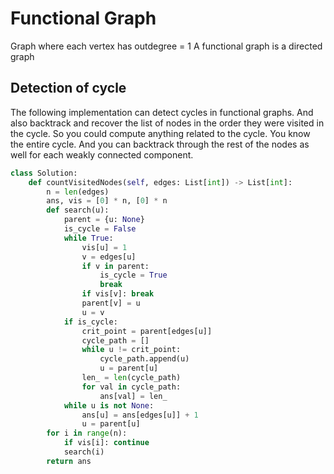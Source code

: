 # Functional Graph

Graph where each vertex has outdegree = 1
A functional graph is a directed graph

## Detection of cycle

The following implementation can detect cycles in functional graphs.  And also backtrack and recover the list of nodes in the order they were visited in the cycle.  So you could compute anything related to the cycle.  You know the entire cycle.  And you can backtrack through the rest of the nodes as well for each weakly connected component. 

```py
class Solution:
    def countVisitedNodes(self, edges: List[int]) -> List[int]:
        n = len(edges)
        ans, vis = [0] * n, [0] * n
        def search(u):
            parent = {u: None}
            is_cycle = False
            while True:
                vis[u] = 1
                v = edges[u]
                if v in parent: 
                    is_cycle = True
                    break
                if vis[v]: break
                parent[v] = u
                u = v
            if is_cycle:
                crit_point = parent[edges[u]]
                cycle_path = []
                while u != crit_point:
                    cycle_path.append(u)
                    u = parent[u]
                len_ = len(cycle_path)
                for val in cycle_path:
                    ans[val] = len_
            while u is not None:
                ans[u] = ans[edges[u]] + 1
                u = parent[u]
        for i in range(n):
            if vis[i]: continue
            search(i)
        return ans
```